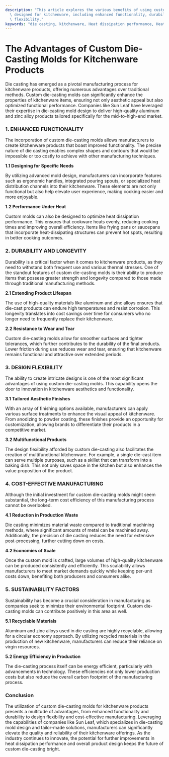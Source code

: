 ```yaml
---
description: "This article explores the various benefits of using custom die-casting molds specifically\
  \ designed for kitchenware, including enhanced functionality, durability, and design\
  \ flexibility."
keywords: "die casting, kitchenware, Heat dissipation performance, Heat dissipation efficiency"
---
```

# The Advantages of Custom Die-Casting Molds for Kitchenware Products

Die casting has emerged as a pivotal manufacturing process for kitchenware products, offering numerous advantages over traditional methods. Custom die-casting molds can significantly enhance the properties of kitchenware items, ensuring not only aesthetic appeal but also optimized functional performance. Companies like Sun Leaf have leveraged their expertise in die-casting mold design to deliver high-quality aluminum and zinc alloy products tailored specifically for the mid-to-high-end market.

### 1. ENHANCED FUNCTIONALITY

The incorporation of custom die-casting molds allows manufacturers to create kitchenware products that boast improved functionality. The precise nature of die casting enables complex shapes and contours that would be impossible or too costly to achieve with other manufacturing techniques. 

**1.1 Designing for Specific Needs**

By utilizing advanced mold design, manufacturers can incorporate features such as ergonomic handles, integrated pouring spouts, or specialized heat distribution channels into their kitchenware. These elements are not only functional but also help elevate user experience, making cooking easier and more enjoyable.

**1.2 Performance Under Heat**

Custom molds can also be designed to optimize heat dissipation performance. This ensures that cookware heats evenly, reducing cooking times and improving overall efficiency. Items like frying pans or saucepans that incorporate heat-dissipating structures can prevent hot spots, resulting in better cooking outcomes.

### 2. DURABILITY AND LONGEVITY

Durability is a critical factor when it comes to kitchenware products, as they need to withstand both frequent use and various thermal stresses. One of the standout features of custom die-casting molds is their ability to produce items that possess greater strength and longevity compared to those made through traditional manufacturing methods.

**2.1 Extending Product Lifespan**

The use of high-quality materials like aluminum and zinc alloys ensures that die-cast products can endure high temperatures and resist corrosion. This longevity translates into cost savings over time for consumers who no longer need to frequently replace their kitchenware.

**2.2 Resistance to Wear and Tear**

Custom die-casting molds allow for smoother surfaces and tighter tolerances, which further contributes to the durability of the final products. Lower friction during use reduces wear and tear, ensuring that kitchenware remains functional and attractive over extended periods.

### 3. DESIGN FLEXIBILITY

The ability to create intricate designs is one of the most significant advantages of using custom die-casting molds. This capability opens the door to innovation in kitchenware aesthetics and functionality.

**3.1 Tailored Aesthetic Finishes**

With an array of finishing options available, manufacturers can apply various surface treatments to enhance the visual appeal of kitchenware. From anodizing to powder coating, these finishes provide an opportunity for customization, allowing brands to differentiate their products in a competitive market.

**3.2 Multifunctional Products**

The design flexibility afforded by custom die-casting also facilitates the creation of multifunctional kitchenware. For example, a single die-cast item can serve multiple purposes, such as a skillet that can transform into a baking dish. This not only saves space in the kitchen but also enhances the value proposition of the product.

### 4. COST-EFFECTIVE MANUFACTURING

Although the initial investment for custom die-casting molds might seem substantial, the long-term cost efficiency of this manufacturing process cannot be overlooked. 

**4.1 Reduction in Production Waste**

Die casting minimizes material waste compared to traditional machining methods, where significant amounts of metal can be machined away. Additionally, the precision of die casting reduces the need for extensive post-processing, further cutting down on costs.

**4.2 Economies of Scale**

Once the custom mold is crafted, large volumes of high-quality kitchenware can be produced consistently and efficiently. This scalability allows manufacturers to meet market demands quickly while keeping per-unit costs down, benefiting both producers and consumers alike.

### 5. SUSTAINABILITY FACTORS

Sustainability has become a crucial consideration in manufacturing as companies seek to minimize their environmental footprint. Custom die-casting molds can contribute positively in this area as well.

**5.1 Recyclable Materials**

Aluminum and zinc alloys used in die casting are highly recyclable, allowing for a circular economy approach. By utilizing recycled materials in the production of new kitchenware, manufacturers can reduce their reliance on virgin resources.

**5.2 Energy Efficiency in Production**

The die-casting process itself can be energy efficient, particularly with advancements in technology. These efficiencies not only lower production costs but also reduce the overall carbon footprint of the manufacturing process.

### Conclusion

The utilization of custom die-casting molds for kitchenware products presents a multitude of advantages, from enhanced functionality and durability to design flexibility and cost-effective manufacturing. Leveraging the capabilities of companies like Sun Leaf, which specializes in die-casting mold design and tailor-made solutions, manufacturers can significantly elevate the quality and reliability of their kitchenware offerings. As the industry continues to innovate, the potential for further improvements in heat dissipation performance and overall product design keeps the future of custom die-casting bright.
